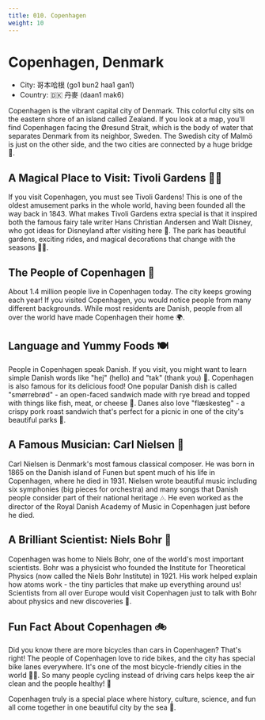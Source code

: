 ```yaml
---
title: 010. Copenhagen
weight: 10
---
```


# Copenhagen, Denmark

- City: 哥本哈根 (go1 bun2 haa1 gan1)
- Country: 🇩🇰 丹麥 (daan1 mak6)

Copenhagen is the vibrant capital city of Denmark. This colorful city sits on the eastern shore of an island called Zealand. If you look at a map, you'll find Copenhagen facing the Øresund Strait, which is the body of water that separates Denmark from its neighbor, Sweden. The Swedish city of Malmö is just on the other side, and the two cities are connected by a huge bridge 🌉.

## A Magical Place to Visit: Tivoli Gardens 🎢🎠

If you visit Copenhagen, you must see Tivoli Gardens! This is one of the oldest amusement parks in the whole world, having been founded all the way back in 1843. What makes Tivoli Gardens extra special is that it inspired both the famous fairy tale writer Hans Christian Andersen and Walt Disney, who got ideas for Disneyland after visiting here 🌟. The park has beautiful gardens, exciting rides, and magical decorations that change with the seasons 🌷🎡.

## The People of Copenhagen 👥

About 1.4 million people live in Copenhagen today. The city keeps growing each year! If you visited Copenhagen, you would notice people from many different backgrounds. While most residents are Danish, people from all over the world have made Copenhagen their home 🌍.

## Language and Yummy Foods 🍽️

People in Copenhagen speak Danish. If you visit, you might want to learn simple Danish words like "hej" (hello) and "tak" (thank you) 💬. Copenhagen is also famous for its delicious food! One popular Danish dish is called "smørrebrød" - an open-faced sandwich made with rye bread and topped with things like fish, meat, or cheese 🥪. Danes also love "flæskesteg" - a crispy pork roast sandwich that's perfect for a picnic in one of the city's beautiful parks 🌳.

## A Famous Musician: Carl Nielsen 🎼

Carl Nielsen is Denmark's most famous classical composer. He was born in 1865 on the Danish island of Funen but spent much of his life in Copenhagen, where he died in 1931. Nielsen wrote beautiful music including six symphonies (big pieces for orchestra) and many songs that Danish people consider part of their national heritage 🎶. He even worked as the director of the Royal Danish Academy of Music in Copenhagen just before he died.

## A Brilliant Scientist: Niels Bohr 🔬

Copenhagen was home to Niels Bohr, one of the world's most important scientists. Bohr was a physicist who founded the Institute for Theoretical Physics (now called the Niels Bohr Institute) in 1921. His work helped explain how atoms work - the tiny particles that make up everything around us! Scientists from all over Europe would visit Copenhagen just to talk with Bohr about physics and new discoveries 🧪.

## Fun Fact About Copenhagen 🚲

Did you know there are more bicycles than cars in Copenhagen? That's right! The people of Copenhagen love to ride bikes, and the city has special bike lanes everywhere. It's one of the most bicycle-friendly cities in the world 🚴‍♂️. So many people cycling instead of driving cars helps keep the air clean and the people healthy! 🌿

Copenhagen truly is a special place where history, culture, science, and fun all come together in one beautiful city by the sea 🌊.